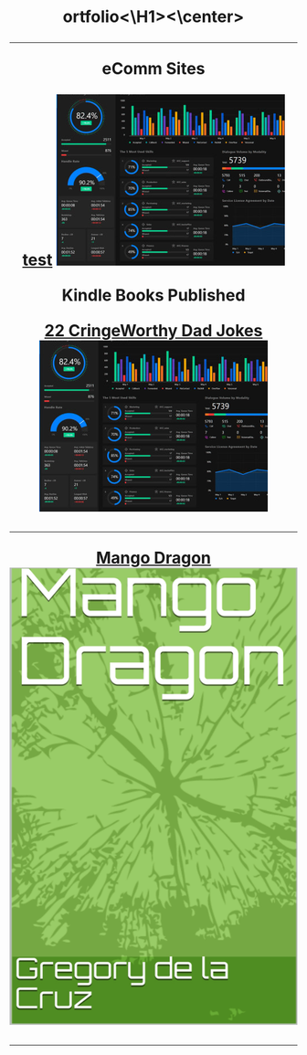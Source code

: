 <center><H1>ortfolio<\H1><\center>

---

eComm Sites

[test](http://google.com)
<img src="images/dummy_thumbnail.jpg?raw=true"/>





Kindle Books Published 

[22 CringeWorthy Dad Jokes](https://www.amazon.com/dp/B08M3T7LFM)
<img src="images/dummy_thumbnail.jpg?raw=true"/>

---
[Mango Dragon](https://www.amazon.com/dp/B08LVT4CBW)
<img src="images/mangodragon.png?raw=true"/>

---



